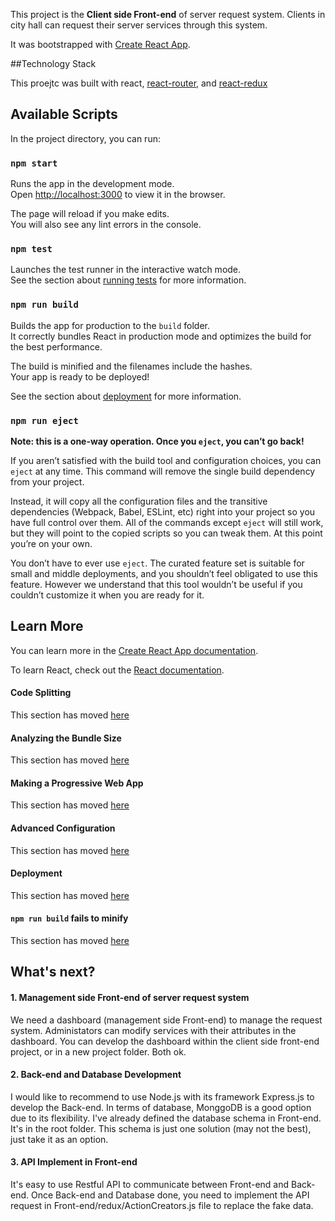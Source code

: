 This project is the **Client side Front-end** of server request system. Clients in city hall can request their server services through this system.

It was bootstrapped with [Create React App](https://github.com/facebook/create-react-app).

##Technology Stack

This proejtc was built with react, [react-router](https://reacttraining.com/react-router/), and [react-redux](https://react-redux.js.org/)

## Available Scripts

In the project directory, you can run:

### `npm start`

Runs the app in the development mode.<br>
Open [http://localhost:3000](http://localhost:3000) to view it in the browser.

The page will reload if you make edits.<br>
You will also see any lint errors in the console.

### `npm test`

Launches the test runner in the interactive watch mode.<br>
See the section about [running tests](https://facebook.github.io/create-react-app/docs/running-tests) for more information.

### `npm run build`

Builds the app for production to the `build` folder.<br>
It correctly bundles React in production mode and optimizes the build for the best performance.

The build is minified and the filenames include the hashes.<br>
Your app is ready to be deployed!

See the section about [deployment](https://facebook.github.io/create-react-app/docs/deployment) for more information.

### `npm run eject`

**Note: this is a one-way operation. Once you `eject`, you can’t go back!**

If you aren’t satisfied with the build tool and configuration choices, you can `eject` at any time. This command will remove the single build dependency from your project.

Instead, it will copy all the configuration files and the transitive dependencies (Webpack, Babel, ESLint, etc) right into your project so you have full control over them. All of the commands except `eject` will still work, but they will point to the copied scripts so you can tweak them. At this point you’re on your own.

You don’t have to ever use `eject`. The curated feature set is suitable for small and middle deployments, and you shouldn’t feel obligated to use this feature. However we understand that this tool wouldn’t be useful if you couldn’t customize it when you are ready for it.

## Learn More

You can learn more in the [Create React App documentation](https://facebook.github.io/create-react-app/docs/getting-started).

To learn React, check out the [React documentation](https://reactjs.org/).

#### Code Splitting

This section has moved [here](https://facebook.github.io/create-react-app/docs/code-splitting)

#### Analyzing the Bundle Size

This section has moved [here]( https://facebook.github.io/create-react-app/docs/analyzing-the-bundle-size)

#### Making a Progressive Web App

This section has moved [here](https://facebook.github.io/create-react-app/docs/making-a-progressive-web-app)

#### Advanced Configuration

This section has moved [here]( https://facebook.github.io/create-react-app/docs/advanced-configuration)

#### Deployment

This section has moved [here](https://facebook.github.io/create-react-app/docs/deployment)

#### `npm run build` fails to minify

This section has moved [here]( https://facebook.github.io/create-react-app/docs/troubleshooting#npm-run-build-fails-to-minify)


## What's next?

#### 1. Management side Front-end of server request system
We need a dashboard (management side Front-end) to manage the request system. Administators can modify services with their attributes in
the dashboard. You can develop the dashboard within the client side front-end project, or in a new project folder. Both ok.

#### 2. Back-end and Database Development
I would like to recommend to use Node.js with its framework Express.js to develop the Back-end. 
In terms of database, MonggoDB is a good option due to its flexibility. I've already defined the database 
schema in Front-end. It's in the root folder. This schema is just one solution (may not the best), just take
it as an option.

#### 3. API Implement in Front-end
It's easy to use Restful API to communicate between Front-end and Back-end. Once Back-end and Database done,
you need to implement the API request in Front-end/redux/ActionCreators.js file to replace the fake data. 

